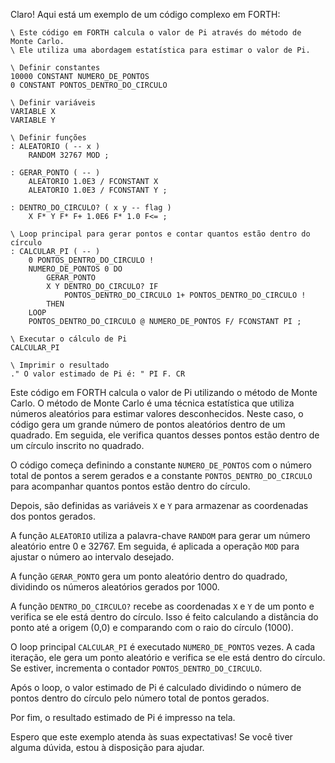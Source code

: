 Claro! Aqui está um exemplo de um código complexo em FORTH:

```
\ Este código em FORTH calcula o valor de Pi através do método de Monte Carlo.
\ Ele utiliza uma abordagem estatística para estimar o valor de Pi.

\ Definir constantes
10000 CONSTANT NUMERO_DE_PONTOS
0 CONSTANT PONTOS_DENTRO_DO_CIRCULO

\ Definir variáveis
VARIABLE X
VARIABLE Y

\ Definir funções
: ALEATORIO ( -- x )
    RANDOM 32767 MOD ;

: GERAR_PONTO ( -- )
    ALEATORIO 1.0E3 / FCONSTANT X
    ALEATORIO 1.0E3 / FCONSTANT Y ;

: DENTRO_DO_CIRCULO? ( x y -- flag )
    X F* Y F* F+ 1.0E6 F* 1.0 F<= ;

\ Loop principal para gerar pontos e contar quantos estão dentro do círculo
: CALCULAR_PI ( -- )
    0 PONTOS_DENTRO_DO_CIRCULO !
    NUMERO_DE_PONTOS 0 DO
        GERAR_PONTO
        X Y DENTRO_DO_CIRCULO? IF
            PONTOS_DENTRO_DO_CIRCULO 1+ PONTOS_DENTRO_DO_CIRCULO !
        THEN
    LOOP
    PONTOS_DENTRO_DO_CIRCULO @ NUMERO_DE_PONTOS F/ FCONSTANT PI ;

\ Executar o cálculo de Pi
CALCULAR_PI

\ Imprimir o resultado
." O valor estimado de Pi é: " PI F. CR
```

Este código em FORTH calcula o valor de Pi utilizando o método de Monte Carlo. O método de Monte Carlo é uma técnica estatística que utiliza números aleatórios para estimar valores desconhecidos. Neste caso, o código gera um grande número de pontos aleatórios dentro de um quadrado. Em seguida, ele verifica quantos desses pontos estão dentro de um círculo inscrito no quadrado.

O código começa definindo a constante `NUMERO_DE_PONTOS` com o número total de pontos a serem gerados e a constante `PONTOS_DENTRO_DO_CIRCULO` para acompanhar quantos pontos estão dentro do círculo.

Depois, são definidas as variáveis `X` e `Y` para armazenar as coordenadas dos pontos gerados.

A função `ALEATORIO` utiliza a palavra-chave `RANDOM` para gerar um número aleatório entre 0 e 32767. Em seguida, é aplicada a operação `MOD` para ajustar o número ao intervalo desejado.

A função `GERAR_PONTO` gera um ponto aleatório dentro do quadrado, dividindo os números aleatórios gerados por 1000.

A função `DENTRO_DO_CIRCULO?` recebe as coordenadas `X` e `Y` de um ponto e verifica se ele está dentro do círculo. Isso é feito calculando a distância do ponto até a origem (0,0) e comparando com o raio do círculo (1000).

O loop principal `CALCULAR_PI` é executado `NUMERO_DE_PONTOS` vezes. A cada iteração, ele gera um ponto aleatório e verifica se ele está dentro do círculo. Se estiver, incrementa o contador `PONTOS_DENTRO_DO_CIRCULO`.

Após o loop, o valor estimado de Pi é calculado dividindo o número de pontos dentro do círculo pelo número total de pontos gerados.

Por fim, o resultado estimado de Pi é impresso na tela.

Espero que este exemplo atenda às suas expectativas! Se você tiver alguma dúvida, estou à disposição para ajudar.